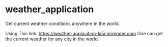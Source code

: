 # weather_application
Get current weather conditions anywhere in the world. 

Using This link: https://weather-application-ki5r.onrender.com One can get the current weather for any city in the world.
